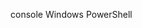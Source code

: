 <Token xmlns:xlink="http://www.w3.org/1999/xlink">console Windows PowerShell</Token>

<!--HONumber=Apr16_HO1-->


